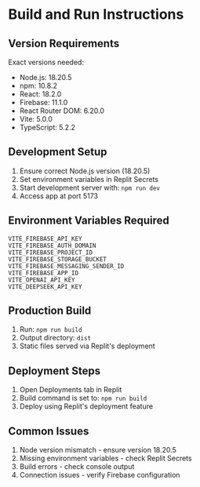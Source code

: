 
# Build and Run Instructions

## Version Requirements
Exact versions needed:
- Node.js: 18.20.5
- npm: 10.8.2
- React: 18.2.0
- Firebase: 11.1.0
- React Router DOM: 6.20.0
- Vite: 5.0.0
- TypeScript: 5.2.2

## Development Setup
1. Ensure correct Node.js version (18.20.5)
2. Set environment variables in Replit Secrets
3. Start development server with: `npm run dev`
4. Access app at port 5173

## Environment Variables Required
```
VITE_FIREBASE_API_KEY
VITE_FIREBASE_AUTH_DOMAIN
VITE_FIREBASE_PROJECT_ID
VITE_FIREBASE_STORAGE_BUCKET
VITE_FIREBASE_MESSAGING_SENDER_ID
VITE_FIREBASE_APP_ID
VITE_OPENAI_API_KEY
VITE_DEEPSEEK_API_KEY
```

## Production Build
1. Run: `npm run build`
2. Output directory: `dist`
3. Static files served via Replit's deployment

## Deployment Steps
1. Open Deployments tab in Replit
2. Build command is set to: `npm run build`
3. Deploy using Replit's deployment feature

## Common Issues
1. Node version mismatch - ensure version 18.20.5
2. Missing environment variables - check Replit Secrets
3. Build errors - check console output
4. Connection issues - verify Firebase configuration
